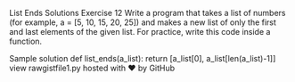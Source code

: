 List Ends Solutions
Exercise 12
Write a program that takes a list of numbers (for example, a = [5, 10, 15, 20, 25]) and makes a new list of only the first and last elements of the given list. For practice, write this code inside a function.

Sample solution
def list_ends(a_list):
    return [a_list[0], a_list[len(a_list)-1]]
view rawgistfile1.py hosted with ❤ by GitHub